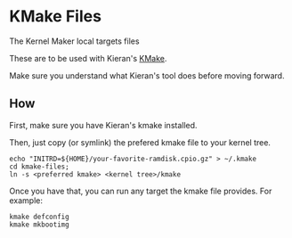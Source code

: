 # KMake Files
The Kernel Maker local targets files

These are to be used with Kieran's [KMake](https://github.com/kbingham/kmake).

Make sure you understand what Kieran's tool does before moving forward.

## How

First, make sure you have Kieran's kmake installed.

Then, just copy (or symlink) the prefered kmake file to your kernel tree.

```
echo "INITRD=${HOME}/your-favorite-ramdisk.cpio.gz" > ~/.kmake
cd kmake-files;
ln -s <preferred kmake> <kernel tree>/kmake
```

Once you have that, you can run any target the kmake file provides.
For example:

```
kmake defconfig
kmake mkbootimg
```
